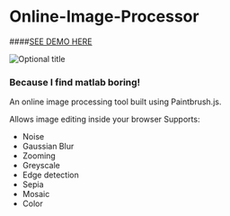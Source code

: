 # Online-Image-Processor

####[SEE DEMO HERE ](http://imagesimulator.webege.com/globe.php "http://imagesimulator.webege.com/globe.php") 


![](https://www.dropbox.com/s/fa2a90ya20q1fc5/image%20simulator.png?raw=1 "Optional title")

### Because I find matlab boring!

An online image processing tool built using Paintbrush.js.

Allows image editing inside your browser
Supports:

* Noise
* Gaussian Blur
* Zooming
* Greyscale
* Edge detection
* Sepia
* Mosaic
* Color




